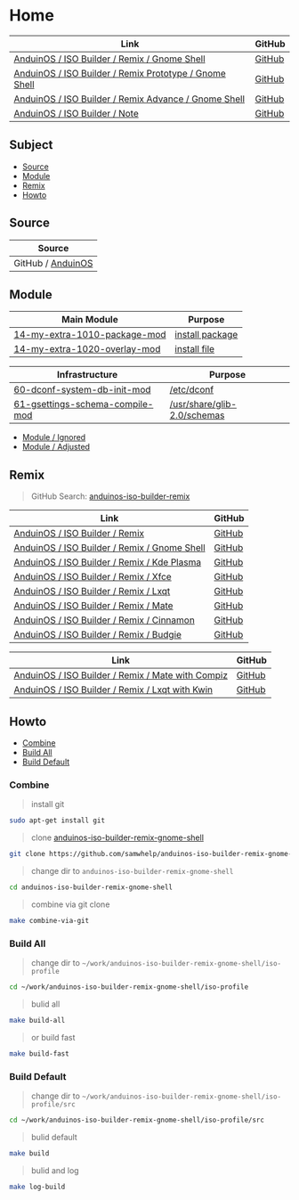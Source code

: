 

# Home

| Link | GitHub |
| ---- | ------ |
| [AnduinOS / ISO Builder / Remix / Gnome Shell](https://samwhelp.github.io/anduinos-iso-builder-remix-gnome-shell/) | [GitHub](https://github.com/samwhelp/anduinos-iso-builder-remix-gnome-shell) |
| [AnduinOS / ISO Builder / Remix Prototype / Gnome Shell](https://samwhelp.github.io/anduinos-iso-builder-remix-prototype-gnome-shell/) | [GitHub](https://github.com/samwhelp/anduinos-iso-builder-remix-prototype-gnome-shell) |
| [AnduinOS / ISO Builder / Remix Advance / Gnome Shell](https://samwhelp.github.io/anduinos-iso-builder-remix-advance-gnome-shell/) | [GitHub](https://github.com/samwhelp/anduinos-iso-builder-remix-advance-gnome-shell) |
| [AnduinOS / ISO Builder / Note](https://samwhelp.github.io/note-about-anduinos-iso-builder/) | [GitHub](https://github.com/samwhelp/note-about-anduinos-iso-builder) |




## Subject

* [Source](#source)
* [Module](#module)
* [Remix](#remix)
* [Howto](#howto)




## Source

| Source |
| --- |
| GitHub / [AnduinOS](https://github.com/Anduin2017/AnduinOS)




## Module

| Main Module | Purpose |
| ----------- | ------- |
| [14-my-extra-1010-package-mod](https://github.com/samwhelp/anduinos-iso-builder-remix-gnome-shell/tree/main/asset/template/src/mods/14-my-extra-1010-package-mod) | [install package](https://github.com/samwhelp/anduinos-iso-builder-remix-gnome-shell/tree/main/asset/template/src/mods/14-my-extra-1010-package-mod/asset/package/install) |
| [14-my-extra-1020-overlay-mod](https://github.com/samwhelp/anduinos-iso-builder-remix-gnome-shell/tree/main/asset/template/src/mods/14-my-extra-1020-overlay-mod) | [install file](https://github.com/samwhelp/anduinos-iso-builder-remix-gnome-shell/tree/main/asset/template/src/mods/14-my-extra-1020-overlay-mod/asset/overlay) |


| Infrastructure | Purpose |
| -------------- | ------- |
| [60-dconf-system-db-init-mod](https://github.com/samwhelp/anduinos-iso-builder-remix-gnome-shell/tree/main/asset/template/src/mods/60-dconf-system-db-init-mod) | [/etc/dconf](https://github.com/samwhelp/anduinos-iso-builder-remix-gnome-shell/tree/main/asset/template/src/mods/14-my-extra-1020-overlay-mod/asset/overlay/etc/dconf) |
| [61-gsettings-schema-compile-mod](https://github.com/samwhelp/anduinos-iso-builder-remix-gnome-shell/tree/main/asset/template/src/mods/61-gsettings-schema-compile-mod) | [/usr/share/glib-2.0/schemas](https://github.com/samwhelp/anduinos-iso-builder-remix-gnome-shell/tree/main/asset/template/src/mods/14-my-extra-1020-overlay-mod/asset/overlay/usr/share/glib-2.0/schemas) |


* [Module / Ignored](https://github.com/samwhelp/anduinos-iso-builder-remix-gnome-shell/blob/main/helper/docs/module/module-ignored.md)
* [Module / Adjusted](https://github.com/samwhelp/anduinos-iso-builder-remix-gnome-shell/blob/main/helper/docs/module/module-adjusted.md)




## Remix

> GitHub Search: [anduinos-iso-builder-remix](https://github.com/samwhelp?q=anduinos-iso-builder-remix&tab=repositories&type=&language=&sort=)

| Link | GitHub |
| ---- | ------ |
| [AnduinOS / ISO Builder / Remix](https://samwhelp.github.io/anduinos-iso-builder-remix/) | [GitHub](https://github.com/samwhelp/anduinos-iso-builder-remix) |
| [AnduinOS / ISO Builder / Remix / Gnome Shell](https://samwhelp.github.io/anduinos-iso-builder-remix-gnome-shell/) | [GitHub](https://github.com/samwhelp/anduinos-iso-builder-remix-gnome-shell) |
| [AnduinOS / ISO Builder / Remix / Kde Plasma](https://samwhelp.github.io/anduinos-iso-builder-remix-kde-plasma/) | [GitHub](https://github.com/samwhelp/anduinos-iso-builder-remix-kde-plasma) |
| [AnduinOS / ISO Builder / Remix / Xfce](https://samwhelp.github.io/anduinos-iso-builder-remix-xfce/) | [GitHub](https://github.com/samwhelp/anduinos-iso-builder-remix-xfce) |
| [AnduinOS / ISO Builder / Remix / Lxqt](https://samwhelp.github.io/anduinos-iso-builder-remix-lxqt/) | [GitHub](https://github.com/samwhelp/anduinos-iso-builder-remix-lxqt) |
| [AnduinOS / ISO Builder / Remix / Mate](https://samwhelp.github.io/anduinos-iso-builder-remix-mate/) | [GitHub](https://github.com/samwhelp/anduinos-iso-builder-remix-mate) |
| [AnduinOS / ISO Builder / Remix / Cinnamon](https://samwhelp.github.io/anduinos-iso-builder-remix-cinnamon/) | [GitHub](https://github.com/samwhelp/anduinos-iso-builder-remix-cinnamon) |
| [AnduinOS / ISO Builder / Remix / Budgie](https://samwhelp.github.io/anduinos-iso-builder-remix-budgie/) | [GitHub](https://github.com/samwhelp/anduinos-iso-builder-remix-budgie) |


| Link | GitHub |
| ---- | ------ |
| [AnduinOS / ISO Builder / Remix / Mate with Compiz](https://samwhelp.github.io/anduinos-iso-builder-remix-mate-with-compiz/) | [GitHub](https://github.com/samwhelp/anduinos-iso-builder-remix-mate-with-compiz) |
| [AnduinOS / ISO Builder / Remix / Lxqt with Kwin](https://samwhelp.github.io/anduinos-iso-builder-remix-lxqt-with-kwin/) | [GitHub](https://github.com/samwhelp/anduinos-iso-builder-remix-lxqt-with-kwin) |




## Howto

* [Combine](#combine)
* [Build All](#build-all)
* [Build Default](#build-default)




### Combine

> install git

``` sh
sudo apt-get install git
```


> clone [anduinos-iso-builder-remix-gnome-shell](https://github.com/samwhelp/anduinos-iso-builder-remix-gnome-shell)

``` sh
git clone https://github.com/samwhelp/anduinos-iso-builder-remix-gnome-shell.git
```


> change dir to `anduinos-iso-builder-remix-gnome-shell`

``` sh
cd anduinos-iso-builder-remix-gnome-shell
```


> combine via git clone

``` sh
make combine-via-git
```




### Build All


> change dir to `~/work/anduinos-iso-builder-remix-gnome-shell/iso-profile`

``` sh
cd ~/work/anduinos-iso-builder-remix-gnome-shell/iso-profile
```


> bulid all

``` sh
make build-all
```


> or build fast

``` sh
make build-fast
```




### Build Default


> change dir to `~/work/anduinos-iso-builder-remix-gnome-shell/iso-profile/src`

``` sh
cd ~/work/anduinos-iso-builder-remix-gnome-shell/iso-profile/src
```


> bulid default

``` sh
make build
```


> bulid and log

``` sh
make log-build
```
